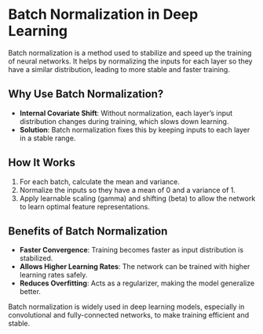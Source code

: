 # Batch Normalization in Deep Learning

Batch normalization is a method used to stabilize and speed up the training of neural networks. It helps by normalizing the inputs for each layer so they have a similar distribution, leading to more stable and faster training.
    
## Why Use Batch Normalization?
- **Internal Covariate Shift**: Without normalization, each layer’s input distribution changes during training, which slows down learning.
- **Solution**: Batch normalization fixes this by keeping inputs to each layer in a stable range.

## How It Works
1. For each batch, calculate the mean and variance.
2. Normalize the inputs so they have a mean of 0 and a variance of 1.
3. Apply learnable scaling (gamma) and shifting (beta) to allow the network to learn optimal feature representations.

## Benefits of Batch Normalization
- **Faster Convergence**: Training becomes faster as input distribution is stabilized.
- **Allows Higher Learning Rates**: The network can be trained with higher learning rates safely.
- **Reduces Overfitting**: Acts as a regularizer, making the model generalize better.

Batch normalization is widely used in deep learning models, especially in convolutional and fully-connected networks, to make training efficient and stable.
